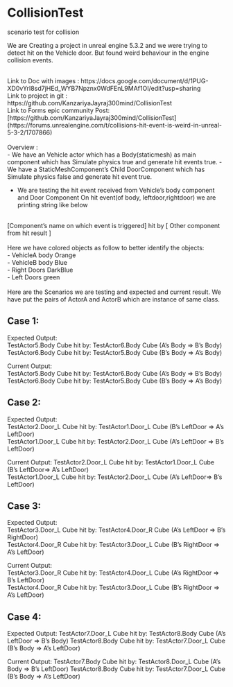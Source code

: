 # CollisionTest
scenario test for collision

We are Creating a project in unreal engine 5.3.2 and  we were trying to detect hit on the Vehicle door.
But found weird behaviour in the engine collision events.  <br>

 <br>
Link to Doc with images :  https://docs.google.com/document/d/1PUG-XD0vYrI8sd7jHEd_WYB7Npznx0WdFEnL9MAf1OI/edit?usp=sharing
 <br>
Link to project in git : https://github.com/KanzariyaJayraj300mind/CollisionTest
 <br>
Link to Forms epic community Post: [https://github.com/KanzariyaJayraj300mind/CollisionTest](https://forums.unrealengine.com/t/collisions-hit-event-is-weird-in-unreal-5-3-2/1707866)
 <br>
  <br>
Overview :  <br>
- We have an Vehicle actor which has a Body(staticmesh) as main component which has Simulate physics true and generate hit events true.
- We have a StaticMeshComponent’s Child DoorComponent which has 
Simulate physics false and generate hit event true.

- We are testing the hit event received from Vehicle’s body component and Door Component
On hit event(of body, leftdoor,rightdoor) we are printing string like below
 <br>
[Component’s name on which event is triggered] hit by [ Other component from hit result ]
 <br>
<br>
Here we have colored objects as follow to better identify the objects: </br>
- VehicleA body Orange  <br>
- VehicleB body Blue  <br>
- Right Doors DarkBlue  <br>
- Left Doors green  <br>

<br>
Here are the Scenarios we are testing and expected and current result.
We have put the pairs of ActorA and ActorB  which are instance of same class.<br>

<b>Case 1: </b>  <br>
 ---
Expected Output:  <br>
TestActor5.Body Cube hit by: TestActor6.Body Cube (A’s Body  => B’s Body) <br>
TestActor6.Body Cube hit by: TestActor5.Body Cube (B’s Body  => A’s Body) <br>

Current Output: <br>
TestActor5.Body Cube hit by: TestActor6.Body Cube (A’s Body  => B’s Body) <br>
TestActor6.Body Cube hit by: TestActor5.Body Cube (B’s Body  => A’s Body) <br>


<b>Case 2: </b>  <br>
---
Expected Output:  <br>
TestActor2.Door_L Cube hit by: TestActor1.Door_L Cube (B’s LeftDoor => A’s LeftDoor) <br>
TestActor1.Door_L Cube hit by: TestActor2.Door_L Cube (A’s LeftDoor => B’s LeftDoor) <br>

Current Output:
TestActor2.Door_L Cube hit by: TestActor1.Door_L Cube (B’s LeftDoor=> A’s LeftDoor) <br>
TestActor1.Door_L Cube hit by: TestActor2.Door_L Cube (A’s LeftDoor=> B’s LeftDoor) <br>


<b>Case 3: </b>  <br>
---
Expected Output:  <br>
TestActor3.Door_L Cube hit by: TestActor4.Door_R Cube (A’s LeftDoor => B’s RightDoor) <br>
TestActor4.Door_R Cube hit by: TestActor3.Door_L Cube (B’s RightDoor => A’s LeftDoor) <br>

Current Output: <br>
TestActor3.Door_R Cube hit by: TestActor4.Door_L Cube (A’s RightDoor => B’s LeftDoor) <br>
TestActor4.Door_R Cube hit by: TestActor3.Door_L Cube (B’s RightDoor => A’s LeftDoor) <br>

<b>Case 4: </b>  <br>
---
Expected Output: 
TestActor7.Door_L Cube hit by: TestActor8.Body Cube (A’s LeftDoor => B’s Body)
TestActor8.Body Cube hit by: TestActor7.Door_L Cube (B’s Body => A’s LeftDoor)

Current Output:
TestActor7.Body Cube hit by: TestActor8.Door_L Cube (A’s Body => B’s LeftDoor)
TestActor8.Body Cube hit by: TestActor7.Door_L Cube (B’s Body => A’s LeftDoor)

